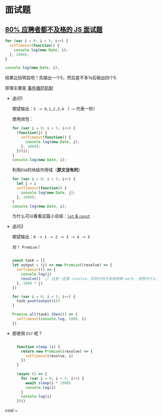 # 面试题

## [80% 应聘者都不及格的 JS 面试题](https://juejin.im/post/58cf180b0ce4630057d6727c)

  ``` javascript
  for (var i = 0; i < 5; i++) {
    setTimeout(function() {
      console.log(new Date, i);
    }, 1000);
  }

  console.log(new Date, i);
  ```

  结果比较明显吧！先输出一个5，然后差不多1s后输出四个5.
  
  原理主要是 [事件循环机制](../browser/事件循环机制.md)

  - 追问1

    期望输出：`5 -> 0,1,2,3,4` （ `->` 代表一秒）

    使用闭包：

    ``` javascript
    for (var i = 0; i < 5; i++) {
      (function(j) {
        setTimeout(function() {
          console.log(new Date, j);
        }, 1000);
      })(i);
    }
    console.log(new Date, i);
    ```

    利用`ES6`的块级作用域（**原文没有的**）

    ``` javascript
    for (var i = 0; i < 5; i++) {
      let j = i
      setTimeout(function() {
        console.log(new Date, j);
      }, 1000);
    }
    console.log(new Date, i);
    ```

    为什么可以看看这篇小总结：[`let` & `const`](../JS/let&const.md)

  - 追问2

    期望输出：`0 -> 1 -> 2 -> 3 -> 4 -> 5`

    对！ `Promise` !

    ``` javascript

    const task = []
    let output = (j) => new Promise((resolve) => {
      setTimeout(() => {
        console.log(j)
        resolve()  // 这里一定要 resolve，否则代码不会按预期 work, 想想为什么？？
      }, 1000 * j)
    })

    for (var i = 0; i < 5; i++) {
      task.push(output(i))
    }

    Promise.all(task).then(() => {
      setTimeout(console.log, 1000, i)
    })
    
    ```

  - 那使用 `ES7` 呢？

    ``` javascript

      function sleep (i) {
        return new Promise((resolve) => {
          setTimeout(resolve, i)
        })
      }
      
      (async () => {
        for (var i = 0; i < 5; i++) {
          await sleep(i * 1000)
          console.log(i)
        }
        console.log(i)
      })()
    
    ```

  cool ~ 